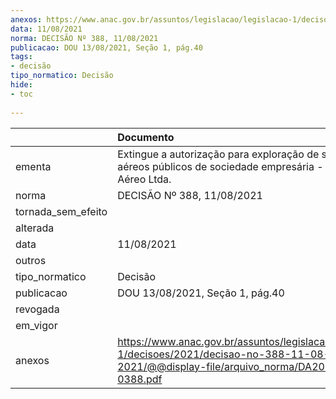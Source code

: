 ```yaml
---
anexos: https://www.anac.gov.br/assuntos/legislacao/legislacao-1/decisoes/2021/decisao-no-388-11-08-2021/@@display-file/arquivo_norma/DA2021-0388.pdf
data: 11/08/2021
norma: DECISÃO Nº 388, 11/08/2021
publicacao: DOU 13/08/2021, Seção 1, pág.40
tags:
- decisão
tipo_normatico: Decisão
hide: 
- toc 
 
---
```


|                    | Documento                                                                                                                                     |
|:-------------------|:----------------------------------------------------------------------------------------------------------------------------------------------|
| ementa             | Extingue a autorização para exploração de serviços aéreos públicos de sociedade empresária - Metro Táxi Aéreo Ltda.                           |
| norma              | DECISÃO Nº 388, 11/08/2021                                                                                                                    |
| tornada_sem_efeito |                                                                                                                                               |
| alterada           |                                                                                                                                               |
| data               | 11/08/2021                                                                                                                                    |
| outros             |                                                                                                                                               |
| tipo_normatico     | Decisão                                                                                                                                       |
| publicacao         | DOU 13/08/2021, Seção 1, pág.40                                                                                                               |
| revogada           |                                                                                                                                               |
| em_vigor           |                                                                                                                                               |
| anexos             | https://www.anac.gov.br/assuntos/legislacao/legislacao-1/decisoes/2021/decisao-no-388-11-08-2021/@@display-file/arquivo_norma/DA2021-0388.pdf |